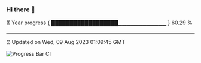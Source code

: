 ### Hi there 👋

⏳ Year progress { ██████████████████▁▁▁▁▁▁▁▁▁▁▁▁ } 60.29 %

---

⏰ Updated on Wed, 09 Aug 2023 01:09:45 GMT

![Progress Bar CI](https://github.com/liununu/liununu/workflows/Progress%20Bar%20CI/badge.svg)
